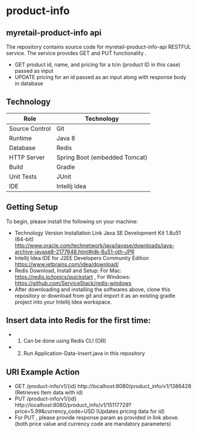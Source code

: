 # product-info

## myretail-product-info api

The repository contains source code for myretail-product-info-api RESTFUL service. The service provides GET and PUT functionality .

* GET product id, name, and pricing for a tcin (product ID in this case) passed as input
* UPDATE pricing for an id passed as an input along with response body in database

## Technology

Role |	Technology
-----| ------------
Source Control | Git
Runtime	| Java 8
Database |	Redis
HTTP Server	| Spring Boot (embedded Tomcat)
Build | Gradle
Unit Tests | JUnit
IDE	| Intellij Idea

## Getting Setup

To begin, please install the following on your machine:

* Technology	Version	Installation Link
Java SE Development Kit	1.8u51 (64-bit)	http://www.oracle.com/technetwork/java/javase/downloads/java-archive-javase8-2177648.html#jdk-8u51-oth-JPR
* Intellij Idea IDE for J2EE Developers	Community Edition	https://www.jetbrains.com/idea/download/
* Redis Download, Install and Setup: For Mac: https://redis.io/topics/quickstart , For Windows:  https://github.com/ServiceStack/redis-windows 
* After downloading and installing the softwares above, clone this repository or download from git and import it as an existing gradle project into your Intellij Idea workspace.

## Insert data into Redis for the first time:

* 1) Can be done using Redis CLI (OR)
* 2) Run Application-Data-Insert.java in this repository

## URI Example Action
* GET	/product-info/v1/{id}	http://localhost:8080/product_info/v1/1386428	(Retrieves Item data with id) 
* PUT	/product-info/v1/{id}	http://localhost:8080/product_info/v1/15117729?price=5.99&currency_code=USD	(Updates pricing data for id)
* For PUT , please provide response param as provided in link above.(both price value and currency code are mandatory parameters)

    
